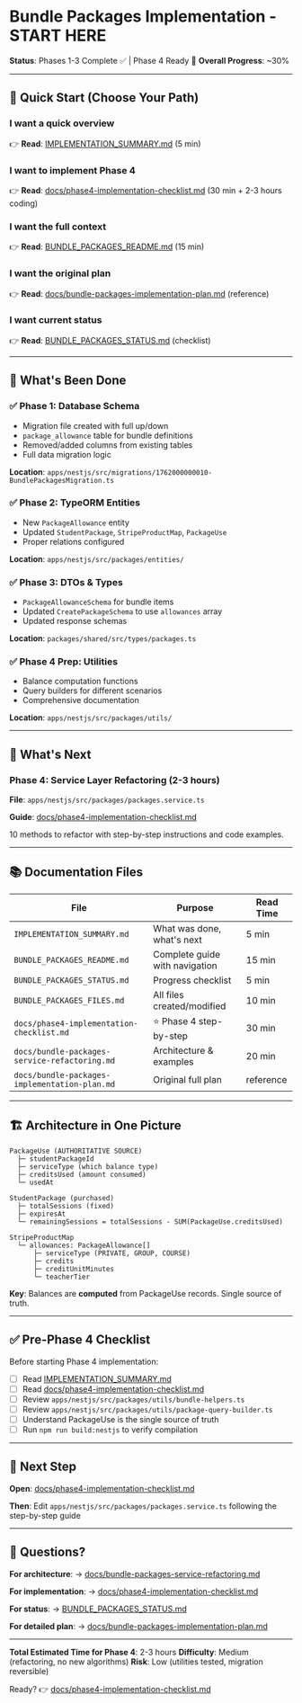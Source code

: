 # Bundle Packages Implementation - START HERE

**Status**: Phases 1-3 Complete ✅ | Phase 4 Ready 🚀
**Overall Progress**: ~30%

---

## 🎯 Quick Start (Choose Your Path)

### I want a quick overview
👉 **Read**: [IMPLEMENTATION_SUMMARY.md](./IMPLEMENTATION_SUMMARY.md) (5 min)

### I want to implement Phase 4
👉 **Read**: [docs/phase4-implementation-checklist.md](./docs/phase4-implementation-checklist.md) (30 min + 2-3 hours coding)

### I want the full context
👉 **Read**: [BUNDLE_PACKAGES_README.md](./BUNDLE_PACKAGES_README.md) (15 min)

### I want the original plan
👉 **Read**: [docs/bundle-packages-implementation-plan.md](./docs/bundle-packages-implementation-plan.md) (reference)

### I want current status
👉 **Read**: [BUNDLE_PACKAGES_STATUS.md](./BUNDLE_PACKAGES_STATUS.md) (checklist)

---

## 📂 What's Been Done

### ✅ Phase 1: Database Schema
- Migration file created with full up/down
- `package_allowance` table for bundle definitions
- Removed/added columns from existing tables
- Full data migration logic

**Location**: `apps/nestjs/src/migrations/1762000000010-BundlePackagesMigration.ts`

### ✅ Phase 2: TypeORM Entities
- New `PackageAllowance` entity
- Updated `StudentPackage`, `StripeProductMap`, `PackageUse`
- Proper relations configured

**Location**: `apps/nestjs/src/packages/entities/`

### ✅ Phase 3: DTOs & Types
- `PackageAllowanceSchema` for bundle items
- Updated `CreatePackageSchema` to use `allowances` array
- Updated response schemas

**Location**: `packages/shared/src/types/packages.ts`

### ✅ Phase 4 Prep: Utilities
- Balance computation functions
- Query builders for different scenarios
- Comprehensive documentation

**Location**: `apps/nestjs/src/packages/utils/`

---

## 🚀 What's Next

### Phase 4: Service Layer Refactoring (2-3 hours)

**File**: `apps/nestjs/src/packages/packages.service.ts`

**Guide**: [docs/phase4-implementation-checklist.md](./docs/phase4-implementation-checklist.md)

10 methods to refactor with step-by-step instructions and code examples.

---

## 📚 Documentation Files

| File | Purpose | Read Time |
|------|---------|-----------|
| `IMPLEMENTATION_SUMMARY.md` | What was done, what's next | 5 min |
| `BUNDLE_PACKAGES_README.md` | Complete guide with navigation | 15 min |
| `BUNDLE_PACKAGES_STATUS.md` | Progress checklist | 5 min |
| `BUNDLE_PACKAGES_FILES.md` | All files created/modified | 10 min |
| `docs/phase4-implementation-checklist.md` | ⭐ Phase 4 step-by-step | 30 min |
| `docs/bundle-packages-service-refactoring.md` | Architecture & examples | 20 min |
| `docs/bundle-packages-implementation-plan.md` | Original full plan | reference |

---

## 🏗️ Architecture in One Picture

```
PackageUse (AUTHORITATIVE SOURCE)
  ├─ studentPackageId
  ├─ serviceType (which balance type)
  ├─ creditsUsed (amount consumed)
  └─ usedAt

StudentPackage (purchased)
  ├─ totalSessions (fixed)
  ├─ expiresAt
  └─ remainingSessions = totalSessions - SUM(PackageUse.creditsUsed)

StripeProductMap
  └─ allowances: PackageAllowance[]
      ├─ serviceType (PRIVATE, GROUP, COURSE)
      ├─ credits
      ├─ creditUnitMinutes
      └─ teacherTier
```

**Key**: Balances are **computed** from PackageUse records. Single source of truth.

---

## ✅ Pre-Phase 4 Checklist

Before starting Phase 4 implementation:

- [ ] Read [IMPLEMENTATION_SUMMARY.md](./IMPLEMENTATION_SUMMARY.md)
- [ ] Read [docs/phase4-implementation-checklist.md](./docs/phase4-implementation-checklist.md)
- [ ] Review `apps/nestjs/src/packages/utils/bundle-helpers.ts`
- [ ] Review `apps/nestjs/src/packages/utils/package-query-builder.ts`
- [ ] Understand PackageUse is the single source of truth
- [ ] Run `npm run build:nestjs` to verify compilation

---

## 🎯 Next Step

**Open**: [docs/phase4-implementation-checklist.md](./docs/phase4-implementation-checklist.md)

**Then**: Edit `apps/nestjs/src/packages/packages.service.ts` following the step-by-step guide

---

## 🤔 Questions?

**For architecture**: → [docs/bundle-packages-service-refactoring.md](./docs/bundle-packages-service-refactoring.md)

**For implementation**: → [docs/phase4-implementation-checklist.md](./docs/phase4-implementation-checklist.md)

**For status**: → [BUNDLE_PACKAGES_STATUS.md](./BUNDLE_PACKAGES_STATUS.md)

**For detailed plan**: → [docs/bundle-packages-implementation-plan.md](./docs/bundle-packages-implementation-plan.md)

---

**Total Estimated Time for Phase 4**: 2-3 hours
**Difficulty**: Medium (refactoring, no new algorithms)
**Risk**: Low (utilities tested, migration reversible)

Ready? 👉 [docs/phase4-implementation-checklist.md](./docs/phase4-implementation-checklist.md)
